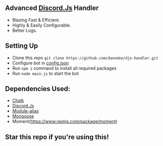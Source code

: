 ## Advanced [Discord.Js](https://www.npmjs.com/package/discord.js) Handler
- Blazing Fast & Efficient.
- Highly & Easily Configurable.
- Better Logs.

## Setting Up

- Clone this repo `git clone https://github.com/danodee/djs-handler.git`
- Configure bot in [config.json](https://github.com/danodee/advanced-djs-handler/blob/main/src/config/config.json)
- Run `npm i` command to install all required packages
- Run `node main.js` to start the bot

## Dependencies Used:
- [Chalk](https://www.npmjs.com/package/chalk)
- [Discord.Js](https://www.npmjs.com/package/discord.js)
- [Module-alias](https://www.npmjs.com/package/module-alias)
- [Mongoose](https://www.npmjs.com/package/mongoose)
- Moment(https://www.npmjs.com/package/moment)
## Star this repo if you're using this!
